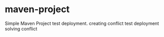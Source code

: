 # maven-project

Simple Maven Project
test deployment. creating conflict
test deployment solving conflict
